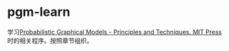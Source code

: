 # pgm-learn

学习[Probabilistic Graphical Models - Principles and Techniques. MIT Press](http://www.doc88.com/p-9099799964758.html)时的相关程序。按照章节组织。
